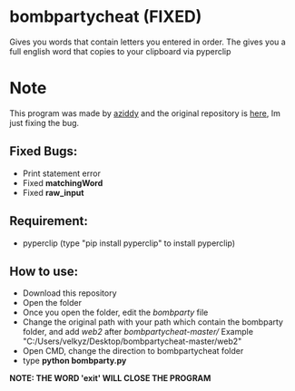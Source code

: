 # bombpartycheat (FIXED)
Gives you words that contain letters you entered in order. The gives you a full english word that copies to your clipboard via pyperclip

# Note
This program was made by [aziddy](https://github.com/aziddy) and the original repository is [here](https://github.com/aziddy/bombpartycheat), Im just fixing the bug.


## Fixed Bugs:
- Print statement error
- Fixed **matchingWord**
- Fixed **raw_input**

## Requirement:
- pyperclip (type "pip install pyperclip" to install pyperclip)

## How to use:
- Download this repository
- Open the folder
- Once you open the folder, edit the *bombparty* file
- Change the original path with your path which contain the bombparty folder, and add *web2* after *bombpartycheat-master/* Example "C:/Users/velkyz/Desktop/bombpartycheat-master/web2"
- Open CMD, change the direction to bombpartycheat folder
- type **python bombparty.py**

**NOTE: THE WORD 'exit' WILL CLOSE THE PROGRAM**
